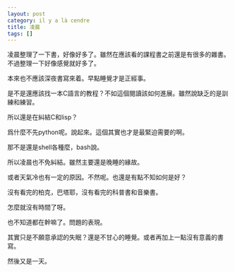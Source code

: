 ```yaml
---
layout: post
category: il y a là cendre
title: 凌晨
tags: []
---
```


凌晨整理了一下書，好像好多了。雖然在應該看的課程書之前還是有很多的雜書。不過整理一下好像感覺就好多了。

本來也不應該深夜書寫來着。早點睡覺才是正經事。

是不是還應該找一本C語言的教程？不如這個閱讀該如何進展。雖然說缺乏的是訓練和練習。

所以還是在糾結C和lisp？

爲什麼不先python呢。說起來。這個其實也才是最緊迫需要的啊。

那不是還是shell各種麼，bash說。

所以凌晨也不免糾結。雖然主要還是晚睡的緣故。

或者天氣冷也有一定的原因。不然呢。也還是有點不知如何是好？

沒有看完的柏克，巴塔耶，沒有看完的科普書和音樂書。

怎麼就沒有時間了呀。

也不知道都在幹嘛了。問題的表現。

其實只是不願意承認的失眠？還是不甘心的睡覺。或者再加上一點沒有意義的書寫。

然後又是一天。


<!-- more -->
